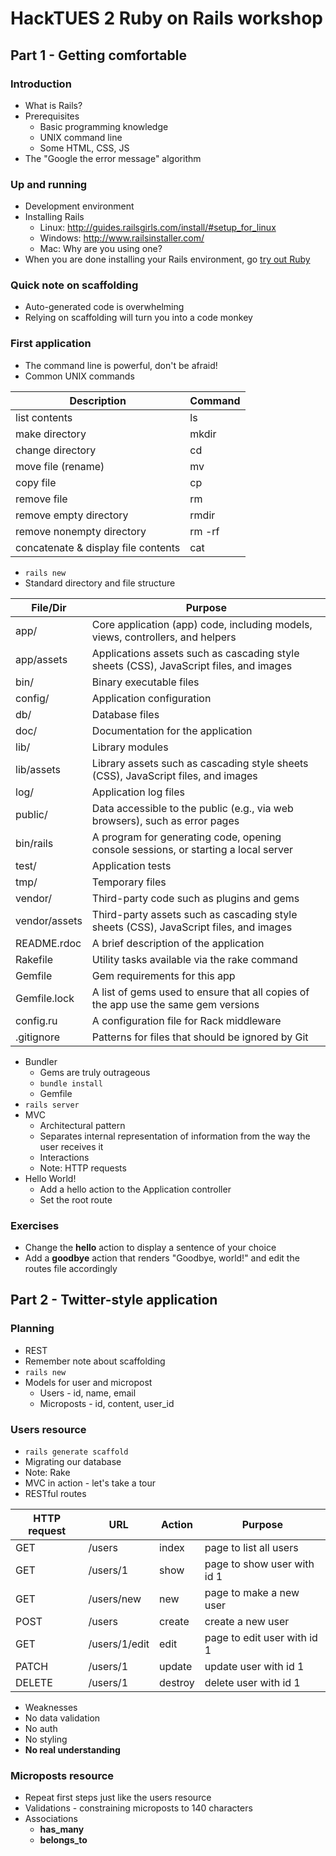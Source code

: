 # HackTUES 2 Ruby on Rails workshop

## Part 1 - Getting comfortable

### Introduction
* What is Rails?
* Prerequisites
  * Basic programming knowledge
  * UNIX command line
  * Some HTML, CSS, JS
* The "Google the error message" algorithm

### Up and running
* Development environment
* Installing Rails
  * Linux: http://guides.railsgirls.com/install/#setup_for_linux
  * Windows: http://www.railsinstaller.com/
  * Mac: Why are you using one?
* When you are done installing your Rails environment, go [try out Ruby](http://tryruby.org)

### Quick note on scaffolding
* Auto-generated code is overwhelming
* Relying on scaffolding will turn you into a code monkey

### First application
* The command line is powerful, don't be afraid!
* Common UNIX commands

Description                         | Command
------------------------------------|---------------------
list contents                       | ls
make directory                      | mkdir <dirname>
change directory                    | cd <dirname>
move file (rename)                  | mv <source> <target>
copy file                           | cp <source> <target>
remove file                         | rm <file>
remove empty directory              | rmdir <directory>
remove nonempty directory           | rm -rf <directory>
concatenate & display file contents | cat <file>

* ```rails new```
* Standard directory and file structure

File/Dir      | Purpose
--------------|----------------------------------------------------------------------------------------
app/          | Core application (app) code, including models, views, controllers, and helpers
app/assets    | Applications assets such as cascading style sheets (CSS), JavaScript files, and images
bin/          | Binary executable files
config/       | Application configuration
db/           | Database files
doc/          | Documentation for the application
lib/          | Library modules
lib/assets 	  | Library assets such as cascading style sheets (CSS), JavaScript files, and images
log/ 	        | Application log files
public/ 	     | Data accessible to the public (e.g., via web browsers), such as error pages
bin/rails     | A program for generating code, opening console sessions, or starting a local server
test/         | Application tests
tmp/ 	        | Temporary files
vendor/       | Third-party code such as plugins and gems
vendor/assets | Third-party assets such as cascading style sheets (CSS), JavaScript files, and images
README.rdoc   | A brief description of the application
Rakefile 	    | Utility tasks available via the rake command
Gemfile     	 | Gem requirements for this app
Gemfile.lock 	| A list of gems used to ensure that all copies of the app use the same gem versions
config.ru 	   | A configuration file for Rack middleware
.gitignore   	| Patterns for files that should be ignored by Git

* Bundler
  * Gems are truly outrageous
  * ```bundle install```
  * Gemfile
* ```rails server```
* MVC
  * Architectural pattern
  * Separates internal representation of information from the way the user receives it
  * Interactions
  * Note: HTTP requests
* Hello World!
  * Add a hello action to the Application controller
  * Set the root route

### Exercises
* Change the **hello** action to display a sentence of your choice
* Add a **goodbye** action that renders "Goodbye, world!" and edit the routes file accordingly

## Part 2 - Twitter-style application

### Planning
* REST
* Remember note about scaffolding
* ```rails new```
* Models for user and micropost
  * Users - id, name, email
  * Microposts - id, content, user_id
 
### Users resource
* ```rails generate scaffold```
* Migrating our database
* Note: Rake
* MVC in action - let's take a tour
* RESTful routes

HTTP request |	URL           |	Action  |	Purpose
-------------|---------------|---------|-----------------------------
GET          |	/users        |	index   |	page to list all users
GET          |	/users/1      |	show    |	page to show user with id 1
GET          |	/users/new    |	new     |	page to make a new user
POST         |	/users        |	create  |	create a new user
GET          |	/users/1/edit |	edit    |	page to edit user with id 1
PATCH        |	/users/1      |	update  |	update user with id 1
DELETE       |	/users/1      |	destroy |	delete user with id 1

* Weaknesses
 * No data validation
 * No auth
 * No styling
 * **No real understanding**

### Microposts resource
* Repeat first steps just like the users resource
* Validations - constraining microposts to 140 characters
* Associations
  * **has_many**
  * **belongs_to**
